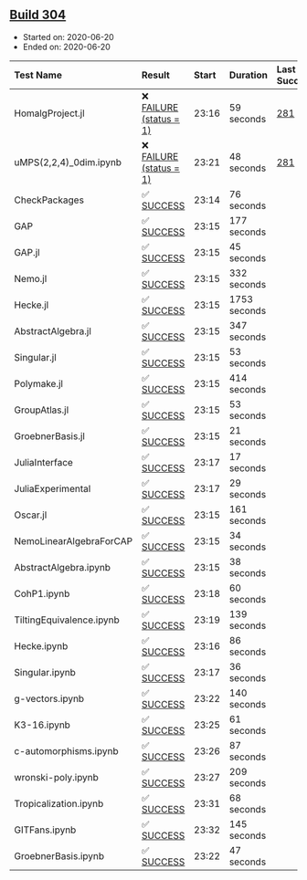 ## [Build 304](https://oscarci.mathematik.uni-kl.de/job/oscar-stable/304/)

* Started on: 2020-06-20
* Ended on: 2020-06-20

| Test Name    | Result | Start | Duration | Last Success | First Failure |
|:-------------|:-------|:------|:---------|:-------------|:--------------|
| HomalgProject.jl | ❌ [FAILURE (status = 1)](https://oscarci.mathematik.uni-kl.de/job/oscar-stable/304/artifact/logs/build-304/HomalgProject.jl.log) | 23:16 | 59 seconds | [281](https://oscarci.mathematik.uni-kl.de/job/oscar-stable/281/) | [282](https://oscarci.mathematik.uni-kl.de/job/oscar-stable/282/) |
| uMPS(2,2,4)_0dim.ipynb | ❌ [FAILURE (status = 1)](https://oscarci.mathematik.uni-kl.de/job/oscar-stable/304/artifact/logs/build-304/uMPS-2-2-4-_0dim.ipynb.log) | 23:21 | 48 seconds | [281](https://oscarci.mathematik.uni-kl.de/job/oscar-stable/281/) | [282](https://oscarci.mathematik.uni-kl.de/job/oscar-stable/282/) |
| CheckPackages | ✅ [SUCCESS](https://oscarci.mathematik.uni-kl.de/job/oscar-stable/304/artifact/logs/build-304/CheckPackages.log) | 23:14 | 76 seconds |  |  |
| GAP | ✅ [SUCCESS](https://oscarci.mathematik.uni-kl.de/job/oscar-stable/304/artifact/logs/build-304/GAP.log) | 23:15 | 177 seconds |  |  |
| GAP.jl | ✅ [SUCCESS](https://oscarci.mathematik.uni-kl.de/job/oscar-stable/304/artifact/logs/build-304/GAP.jl.log) | 23:15 | 45 seconds |  |  |
| Nemo.jl | ✅ [SUCCESS](https://oscarci.mathematik.uni-kl.de/job/oscar-stable/304/artifact/logs/build-304/Nemo.jl.log) | 23:15 | 332 seconds |  |  |
| Hecke.jl | ✅ [SUCCESS](https://oscarci.mathematik.uni-kl.de/job/oscar-stable/304/artifact/logs/build-304/Hecke.jl.log) | 23:15 | 1753 seconds |  |  |
| AbstractAlgebra.jl | ✅ [SUCCESS](https://oscarci.mathematik.uni-kl.de/job/oscar-stable/304/artifact/logs/build-304/AbstractAlgebra.jl.log) | 23:15 | 347 seconds |  |  |
| Singular.jl | ✅ [SUCCESS](https://oscarci.mathematik.uni-kl.de/job/oscar-stable/304/artifact/logs/build-304/Singular.jl.log) | 23:15 | 53 seconds |  |  |
| Polymake.jl | ✅ [SUCCESS](https://oscarci.mathematik.uni-kl.de/job/oscar-stable/304/artifact/logs/build-304/Polymake.jl.log) | 23:15 | 414 seconds |  |  |
| GroupAtlas.jl | ✅ [SUCCESS](https://oscarci.mathematik.uni-kl.de/job/oscar-stable/304/artifact/logs/build-304/GroupAtlas.jl.log) | 23:15 | 53 seconds |  |  |
| GroebnerBasis.jl | ✅ [SUCCESS](https://oscarci.mathematik.uni-kl.de/job/oscar-stable/304/artifact/logs/build-304/GroebnerBasis.jl.log) | 23:15 | 21 seconds |  |  |
| JuliaInterface | ✅ [SUCCESS](https://oscarci.mathematik.uni-kl.de/job/oscar-stable/304/artifact/logs/build-304/JuliaInterface.log) | 23:17 | 17 seconds |  |  |
| JuliaExperimental | ✅ [SUCCESS](https://oscarci.mathematik.uni-kl.de/job/oscar-stable/304/artifact/logs/build-304/JuliaExperimental.log) | 23:17 | 29 seconds |  |  |
| Oscar.jl | ✅ [SUCCESS](https://oscarci.mathematik.uni-kl.de/job/oscar-stable/304/artifact/logs/build-304/Oscar.jl.log) | 23:15 | 161 seconds |  |  |
| NemoLinearAlgebraForCAP | ✅ [SUCCESS](https://oscarci.mathematik.uni-kl.de/job/oscar-stable/304/artifact/logs/build-304/NemoLinearAlgebraForCAP.log) | 23:15 | 34 seconds |  |  |
| AbstractAlgebra.ipynb | ✅ [SUCCESS](https://oscarci.mathematik.uni-kl.de/job/oscar-stable/304/artifact/logs/build-304/AbstractAlgebra.ipynb.log) | 23:15 | 38 seconds |  |  |
| CohP1.ipynb | ✅ [SUCCESS](https://oscarci.mathematik.uni-kl.de/job/oscar-stable/304/artifact/logs/build-304/CohP1.ipynb.log) | 23:18 | 60 seconds |  |  |
| TiltingEquivalence.ipynb | ✅ [SUCCESS](https://oscarci.mathematik.uni-kl.de/job/oscar-stable/304/artifact/logs/build-304/TiltingEquivalence.ipynb.log) | 23:19 | 139 seconds |  |  |
| Hecke.ipynb | ✅ [SUCCESS](https://oscarci.mathematik.uni-kl.de/job/oscar-stable/304/artifact/logs/build-304/Hecke.ipynb.log) | 23:16 | 86 seconds |  |  |
| Singular.ipynb | ✅ [SUCCESS](https://oscarci.mathematik.uni-kl.de/job/oscar-stable/304/artifact/logs/build-304/Singular.ipynb.log) | 23:17 | 36 seconds |  |  |
| g-vectors.ipynb | ✅ [SUCCESS](https://oscarci.mathematik.uni-kl.de/job/oscar-stable/304/artifact/logs/build-304/g-vectors.ipynb.log) | 23:22 | 140 seconds |  |  |
| K3-16.ipynb | ✅ [SUCCESS](https://oscarci.mathematik.uni-kl.de/job/oscar-stable/304/artifact/logs/build-304/K3-16.ipynb.log) | 23:25 | 61 seconds |  |  |
| c-automorphisms.ipynb | ✅ [SUCCESS](https://oscarci.mathematik.uni-kl.de/job/oscar-stable/304/artifact/logs/build-304/c-automorphisms.ipynb.log) | 23:26 | 87 seconds |  |  |
| wronski-poly.ipynb | ✅ [SUCCESS](https://oscarci.mathematik.uni-kl.de/job/oscar-stable/304/artifact/logs/build-304/wronski-poly.ipynb.log) | 23:27 | 209 seconds |  |  |
| Tropicalization.ipynb | ✅ [SUCCESS](https://oscarci.mathematik.uni-kl.de/job/oscar-stable/304/artifact/logs/build-304/Tropicalization.ipynb.log) | 23:31 | 68 seconds |  |  |
| GITFans.ipynb | ✅ [SUCCESS](https://oscarci.mathematik.uni-kl.de/job/oscar-stable/304/artifact/logs/build-304/GITFans.ipynb.log) | 23:32 | 145 seconds |  |  |
| GroebnerBasis.ipynb | ✅ [SUCCESS](https://oscarci.mathematik.uni-kl.de/job/oscar-stable/304/artifact/logs/build-304/GroebnerBasis.ipynb.log) | 23:22 | 47 seconds |  |  |
